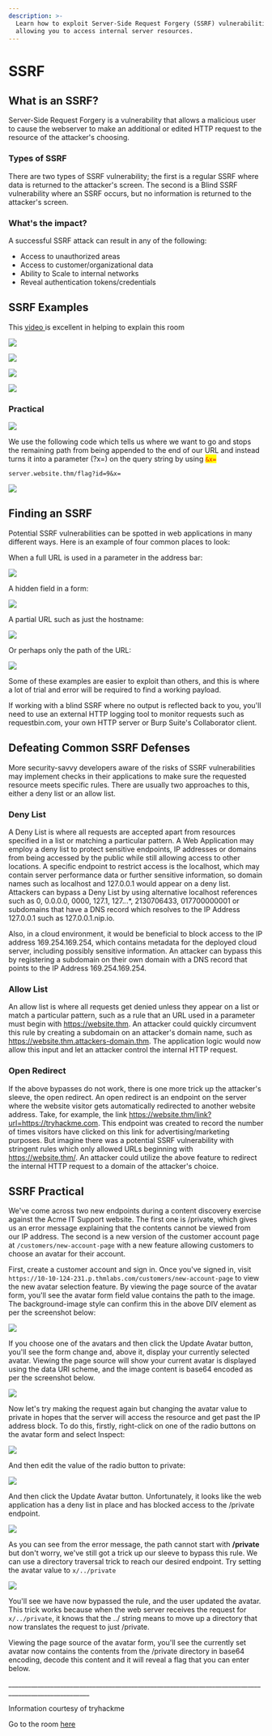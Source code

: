 ```yaml
---
description: >-
  Learn how to exploit Server-Side Request Forgery (SSRF) vulnerabilities,
  allowing you to access internal server resources.
---
```


# SSRF

## What is an SSRF?

Server-Side Request Forgery is a vulnerability that allows a malicious user to cause the webserver to make an additional or edited HTTP request to the resource of the attacker's choosing.

### Types of SSRF

There are two types of SSRF vulnerability; the first is a regular SSRF where data is returned to the attacker's screen. The second is a Blind SSRF vulnerability where an SSRF occurs, but no information is returned to the attacker's screen.&#x20;

### What's the impact?

A successful SSRF attack can result in any of the following:

* Access to unauthorized areas
* Access to customer/organizational data
* Ability to Scale to internal networks
* Reveal authentication tokens/credentials

## SSRF Examples

This [video ](https://www.youtube.com/watch?v=zWGOJSnH0HI)is excellent in helping to explain this room

![](../../../.gitbook/assets/image.png)

![](<../../../.gitbook/assets/image (23).png>)

![](<../../../.gitbook/assets/image (32).png>)

![](<../../../.gitbook/assets/image (24).png>)

### Practical

![](<../../../.gitbook/assets/image (15).png>)

We use the following code which tells us where we want to go and stops the remaining path from being appended to the end of our URL and instead turns it into a parameter (?x=) on the query string by using <mark style="color:red;">`&x=`</mark>

```
server.website.thm/flag?id=9&x=
```

![](<../../../.gitbook/assets/image (31).png>)

## Finding an SSRF

Potential SSRF vulnerabilities can be spotted in web applications in many different ways. Here is an example of four common places to look:

When a full URL is used in a parameter in the address bar:

![](<../../../.gitbook/assets/image (25).png>)

A hidden field in a form:

![](<../../../.gitbook/assets/image (1).png>)

A partial URL such as just the hostname:

![](<../../../.gitbook/assets/image (7).png>)

Or perhaps only the path of the URL:

![](<../../../.gitbook/assets/image (20).png>)

Some of these examples are easier to exploit than others, and this is where a lot of trial and error will be required to find a working payload.

If working with a blind SSRF where no output is reflected back to you, you'll need to use an external HTTP logging tool to monitor requests such as requestbin.com, your own HTTP server or Burp Suite's Collaborator client.

## Defeating Common SSRF Defenses

More security-savvy developers aware of the risks of SSRF vulnerabilities may implement checks in their applications to make sure the requested resource meets specific rules. There are usually two approaches to this, either a deny list or an allow list.

### Deny List

A Deny List is where all requests are accepted apart from resources specified in a list or matching a particular pattern. A Web Application may employ a deny list to protect sensitive endpoints, IP addresses or domains from being accessed by the public while still allowing access to other locations. A specific endpoint to restrict access is the localhost, which may contain server performance data or further sensitive information, so domain names such as localhost and 127.0.0.1 would appear on a deny list. Attackers can bypass a Deny List by using alternative localhost references such as 0, 0.0.0.0, 0000, 127.1, 127._._.\*, 2130706433, 017700000001 or subdomains that have a DNS record which resolves to the IP Address 127.0.0.1 such as 127.0.0.1.nip.io.

Also, in a cloud environment, it would be beneficial to block access to the IP address 169.254.169.254, which contains metadata for the deployed cloud server, including possibly sensitive information. An attacker can bypass this by registering a subdomain on their own domain with a DNS record that points to the IP Address 169.254.169.254.

### Allow List

An allow list is where all requests get denied unless they appear on a list or match a particular pattern, such as a rule that an URL used in a parameter must begin with https://website.thm. An attacker could quickly circumvent this rule by creating a subdomain on an attacker's domain name, such as https://website.thm.attackers-domain.thm. The application logic would now allow this input and let an attacker control the internal HTTP request.

### Open Redirect

If the above bypasses do not work, there is one more trick up the attacker's sleeve, the open redirect. An open redirect is an endpoint on the server where the website visitor gets automatically redirected to another website address. Take, for example, the link https://website.thm/link?url=https://tryhackme.com. This endpoint was created to record the number of times visitors have clicked on this link for advertising/marketing purposes. But imagine there was a potential SSRF vulnerability with stringent rules which only allowed URLs beginning with https://website.thm/. An attacker could utilize the above feature to redirect the internal HTTP request to a domain of the attacker's choice.

## SSRF Practical

We've come across two new endpoints during a content discovery exercise against the Acme IT Support website. The first one is /private, which gives us an error message explaining that the contents cannot be viewed from our IP address. The second is a new version of the customer account page at `/customers/new-account-page` with a new feature allowing customers to choose an avatar for their account.

First, create a customer account and sign in. Once you've signed in, visit `https://10-10-124-231.p.thmlabs.com/customers/new-account-page` to view the new avatar selection feature. By viewing the page source of the avatar form, you'll see the avatar form field value contains the path to the image. The background-image style can confirm this in the above DIV element as per the screenshot below:

![](<../../../.gitbook/assets/image (3).png>)

If you choose one of the avatars and then click the Update Avatar button, you'll see the form change and, above it, display your currently selected avatar. Viewing the page source will show your current avatar is displayed using the data URI scheme, and the image content is base64 encoded as per the screenshot below.

![](<../../../.gitbook/assets/image (29).png>)

Now let's try making the request again but changing the avatar value to private in hopes that the server will access the resource and get past the IP address block. To do this, firstly, right-click on one of the radio buttons on the avatar form and select Inspect:

![](<../../../.gitbook/assets/image (30).png>)

And then edit the value of the radio button to private:

![](<../../../.gitbook/assets/image (33).png>)

And then click the Update Avatar button. Unfortunately, it looks like the web application has a deny list in place and has blocked access to the /private endpoint.

![](<../../../.gitbook/assets/image (18).png>)

As you can see from the error message, the path cannot start with **/private** but don't worry, we've still got a trick up our sleeve to bypass this rule. We can use a directory traversal trick to reach our desired endpoint. Try setting the avatar value to `x/../private`

![](<../../../.gitbook/assets/image (8).png>)

You'll see we have now bypassed the rule, and the user updated the avatar. This trick works because when the web server receives the request for `x/../private`, it knows that the ../ string means to move up a directory that now translates the request to just /private.

Viewing the page source of the avatar form, you'll see the currently set avatar now contains the contents from the /private directory in base64 encoding, decode this content and it will reveal a flag that you can enter below.

\_\_\_\_\_\_\_\_\_\_\_\_\_\_\_\_\_\_\_\_\_\_\_\_\_\_\_\_\_\_\_\_\_\_\_\_\_\_\_\_\_\_\_\_\_\_\_\_\_\_\_\_\_\_\_\_\_\_\_\_\_\_\_\_\_\_\_\_\_\_\_\_\_\_\_\_\_\_\_\_\_\_\_\_\_\_\_\_\_\_\_\_\_\_\_\_\_\_\_\_\_\_\_

Information courtesy of tryhackme

Go to the room [here](https://tryhackme.com/room/ssrfqi)
